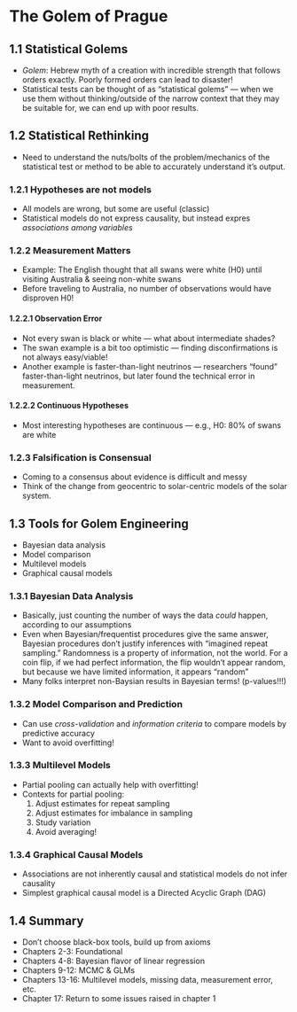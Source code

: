 The Golem of Prague
================

## 1.1 Statistical Golems

-   *Golem*: Hebrew myth of a creation with incredible strength that
    follows orders exactly. Poorly formed orders can lead to disaster!
-   Statistical tests can be thought of as “statistical golems” — when
    we use them without thinking/outside of the narrow context that they
    may be suitable for, we can end up with poor results.

## 1.2 Statistical Rethinking

-   Need to understand the nuts/bolts of the problem/mechanics of the
    statistical test or method to be able to accurately understand it’s
    output.

### 1.2.1 Hypotheses are not models

-   All models are wrong, but some are useful (classic)
-   Statistical models do not express causality, but instead expres
    *associations among variables*

### 1.2.2 Measurement Matters

-   Example: The English thought that all swans were white (H0) until
    visiting Australia & seeing non-white swans
-   Before traveling to Australia, no number of observations would have
    disproven H0!

#### 1.2.2.1 Observation Error

-   Not every swan is black or white — what about intermediate shades?
-   The swan example is a bit too optimistic — finding disconfirmations
    is not always easy/viable!
-   Another example is faster-than-light neutrinos — researchers “found”
    faster-than-light neutrinos, but later found the technical error in
    measurement.

#### 1.2.2.2 Continuous Hypotheses

-   Most interesting hypotheses are continuous — e.g., H0: 80% of swans
    are white

### 1.2.3 Falsification is Consensual

-   Coming to a consensus about evidence is difficult and messy
-   Think of the change from geocentric to solar-centric models of the
    solar system.

## 1.3 Tools for Golem Engineering

-   Bayesian data analysis
-   Model comparison
-   Multilevel models
-   Graphical causal models

### 1.3.1 Bayesian Data Analysis

-   Basically, just counting the number of ways the data *could* happen,
    according to our assumptions
-   Even when Bayesian/frequentist procedures give the same answer,
    Bayesian procedures don’t justify inferences with “imagined repeat
    sampling.” Randomness is a property of information, not the world.
    For a coin flip, if we had perfect information, the flip wouldn’t
    appear random, but because we have limited information, it appears
    “random”
-   Many folks interpret non-Baysian results in Bayesian terms!
    (p-values!!!)

### 1.3.2 Model Comparison and Prediction

-   Can use *cross-validation* and *information criteria* to compare
    models by predictive accuracy
-   Want to avoid overfitting!

### 1.3.3 Multilevel Models

-   Partial pooling can actually help with overfitting!
-   Contexts for partial pooling:
    1.  Adjust estimates for repeat sampling
    2.  Adjust estimates for imbalance in sampling
    3.  Study variation
    4.  Avoid averaging!

### 1.3.4 Graphical Causal Models

-   Associations are not inherently causal and statistical models do not
    infer causality
-   Simplest graphical causal model is a Directed Acyclic Graph (DAG)

## 1.4 Summary

-   Don’t choose black-box tools, build up from axioms
-   Chapters 2-3: Foundational
-   Chapters 4-8: Bayesian flavor of linear regression
-   Chapters 9-12: MCMC & GLMs
-   Chapters 13-16: Multilevel models, missing data, measurement error,
    etc.
-   Chapter 17: Return to some issues raised in chapter 1
